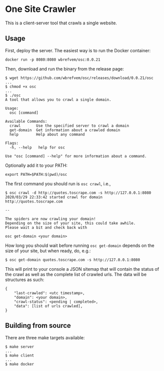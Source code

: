 # One Site Crawler

This is a client-server tool that crawls a single website.

## Usage

First, deploy the server. The easiest way is to run the Docker container:

```
docker run -p 8080:8080 wbrefvem/osc:0.0.21
```

Then, download and run the binary from the release page:

```
$ wget https://github.com/wbrefvem/osc/releases/download/0.0.21/osc
...
$ chmod +x osc
...
$ ./osc
A tool that allows you to crawl a single domain.

Usage:
  osc [command]

Available Commands:
  crawl       Use the specified server to crawl a domain
  get-domain  Get information about a crawled domain
  help        Help about any command

Flags:
  -h, --help   help for osc

Use "osc [command] --help" for more information about a command.
```

Optionally add it to your PATH:
```
export PATH=$PATH:$(pwd)/osc
```


The first command you should run is `osc crawl`, i.e.,
```
$ osc crawl -d http://quotes.toscrape.com -s http://127.0.0.1:8080
2020/03/29 22:33:42 started crawl for domain http://quotes.toscrape.com

--

The spiders are now crawling your domain!
Depending on the size of your site, this could take awhile.
Please wait a bit and check back with

osc get-domain <your domain>
```

How long you should wait before running `osc get-domain` depends on the size of your site, but when ready, do, e.g.:

```
$ osc get-domain quotes.toscrape.com -s http://127.0.0.1:8080
```

This will print to your console a JSON sitemap that will contain the status of the crawl as well as the complete list of crawled urls. The data will be structures as such:

```
{
    "last-crawled": <utc timestamp>,
    "domain": <your domain>,
    "crawl-status": <pending | completed>,
    "data": [list of urls crawled],
}

```

## Building from source

There are three make targets available:

```
$ make server
...
$ make client
...
$ make docker
```